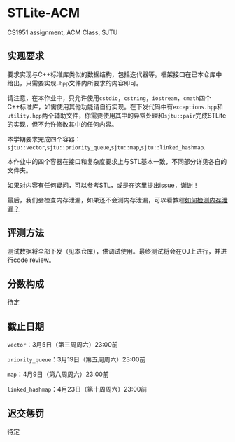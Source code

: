 # STLite-ACM

CS1951 assignment, ACM Class, SJTU

## 实现要求

要求实现与C++标准库类似的数据结构，包括迭代器等。框架接口在已本仓库中给出，只需要实现`.hpp`文件内所要求的内容即可。

请注意，在本作业中，只允许使用`cstdio`，`cstring`，`iostream`，`cmath`四个C++标准库，如需使用其他功能请自行实现。在下发代码中有`exceptions.hpp`和`utility.hpp`两个辅助文件，你需要使用其中的异常处理和`sjtu::pair`完成STLite的实现，但不允许修改其中的任何内容。

本学期要求完成四个容器：`sjtu::vector`,`sjtu::priority_queue`,`sjtu::map`,`sjtu::linked_hashmap`.

本作业中的四个容器在接口和复杂度要求上与STL基本一致，不同部分详见各自的文件夹。

如果对内容有任何疑问，可以参考STL，或是在这里提出issue，谢谢！

最后，我们会检查内存泄漏，如果还不会测内存泄漏，可以看教程[如何检测内存泄漏？](./tutorials/detect-memory-leak/detect-memory-leak.md)


## 评测方法

测试数据将全部下发（见本仓库），供调试使用。最终测试将会在OJ上进行，并进行code review。

## 分数构成

待定

## 截止日期

`vector`：3月5日（第三周周六）23:00前

`priority_queue`：3月19日（第五周周六）23:00前

`map`：4月9日（第八周周六）23:00前

`linked_hashmap`：4月23日（第十周周六）23:00前

## 迟交惩罚

待定
